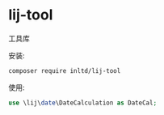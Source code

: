 # lij-tool
工具库


安装: 
```bash
composer require inltd/lij-tool
```

使用:
```php
use \lij\date\DateCalculation as DateCal;
```
